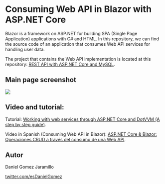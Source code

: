 # Consuming Web API in Blazor with ASP.NET Core

Blazor is a framework on ASP.NET for building SPA (Single Page Application) applications with C# and HTML. In this repository, we can find the source code of an application that consumes Web API services for handling user data.

The project that contains the Web API implementation is located at this repository: [REST API with ASP.NET Core and MySQL](https://github.com/esdanielgomez/ASP.NET_WebAPI).

## Main page screenshot 

![](https://i.ibb.co/C5CKWrY/App.png)

## Video and tutorial:

Tutorial: [Working with web services through ASP.NET Core and DotVVM (A step by step guide)](https://dev.to/dotvvm/working-with-web-services-through-asp-net-core-and-dotvvm-a-step-by-step-guide-2le).

Video in Spanish (Consuming Web API in Blazor): [ASP.NET Core & Blazor: Operaciones CRUD a través del consumo de una Web API](https://youtu.be/hYJSgtIjytc).

## Autor

Daniel Gomez Jaramillo

[twitter.com/esDanielGomez](https://twitter.com/esDanielGomez)
